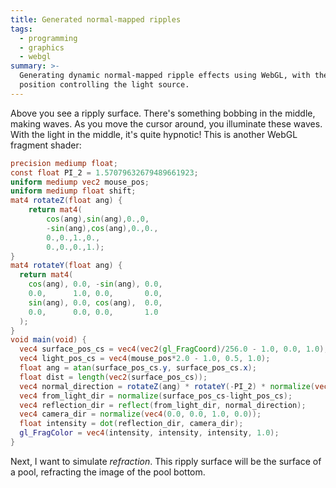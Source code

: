 ```yaml
---
title: Generated normal-mapped ripples
tags:
  - programming
  - graphics
  - webgl
summary: >-
  Generating dynamic normal-mapped ripple effects using WebGL, with the mouse
  position controlling the light source.
---
```


<div>
  <canvas width="512" height="512" style="width: 256px; height: 256px;" id="canv"></canvas>
</div>

<script id="fragment-shader" type="x-shader/x-fragment">
  precision mediump float;
  const float PI_2 = 1.57079632679489661923;
  uniform mediump vec2 mouse_pos;
  uniform mediump float shift;
  mat4 rotateZ(float ang) {
      return mat4(
          cos(ang),sin(ang),0.,0,
          -sin(ang),cos(ang),0.,0.,
          0.,0.,1.,0.,
          0.,0.,0.,1.);
  }
  mat4 rotateY(float ang) {
    return mat4(
      cos(ang), 0.0, -sin(ang), 0.0,
      0.0,      1.0, 0.0,       0.0,
      sin(ang), 0.0, cos(ang),  0.0,
      0.0,      0.0, 0.0,       1.0
    );
  }
  void main(void) {
    vec4 surface_pos_cs = vec4(vec2(gl_FragCoord)/256.0 - 1.0, 0.0, 1.0);
    vec4 light_pos_cs = vec4(mouse_pos*2.0 - 1.0, 0.5, 1.0);
    float ang = atan(surface_pos_cs.y, surface_pos_cs.x);
    float dist = length(vec2(surface_pos_cs));
    vec4 normal_direction = rotateZ(ang) * rotateY(-PI_2) * normalize(vec4(1.0, 0.0, sin((dist-shift)*20.0)/4.0, 0.0));
    vec4 from_light_dir = normalize(surface_pos_cs-light_pos_cs);
    vec4 reflection_dir = reflect(from_light_dir, normal_direction);
    vec4 camera_dir = normalize(vec4(0.0, 0.0, 1.0, 0.0));
    float intensity = dot(reflection_dir, camera_dir);
    gl_FragColor = vec4(intensity, intensity, intensity, 1.0);
  }
</script>

<script>
  const canvas = document.getElementById("canv");
  const gl = canvas.getContext('webgl');
  const vertexBuf = gl.createBuffer();
  gl.bindBuffer(gl.ARRAY_BUFFER, vertexBuf);
  gl.bufferData(gl.ARRAY_BUFFER, new Float32Array([
    -1,1,  -1,-1,  1,-1,  1, 1,
  ]), gl.STATIC_DRAW);
  function createShader(ty, src) {
    const s = gl.createShader(ty);
    gl.shaderSource(s, src);
    gl.compileShader(s);
    if (!gl.getShaderParameter(s, gl.COMPILE_STATUS)) throw gl.getShaderInfoLog(s);
    return s;
  }
  const vertShader = createShader(gl.VERTEX_SHADER, 'attribute vec2 c;void main(void){gl_Position=vec4(c, 0.0, 1.0);}');
  const fragShader = createShader(gl.FRAGMENT_SHADER, document.getElementById("fragment-shader").innerText);
  const prog = gl.createProgram();
  gl.attachShader(prog, vertShader);
  gl.attachShader(prog, fragShader);
  gl.linkProgram(prog);
  const coord = gl.getAttribLocation(prog, "c");
  const mousePosLoc = gl.getUniformLocation(prog, "mouse_pos");
  const shiftLoc = gl.getUniformLocation(prog, "shift");
  gl.useProgram(prog);
  gl.vertexAttribPointer(coord, 2, gl.FLOAT, false, 0, 0);
  var mousePos = {x: 0.1, y: 0.1};
  canvas.onmousemove = function(ev) {
    mousePos.x = ev.offsetX/256;
    mousePos.y = (256-ev.offsetY)/256;
  }
  function draw(ev) {
    gl.enableVertexAttribArray(coord);
    gl.uniform2fv(mousePosLoc, [mousePos.x, mousePos.y]);
    gl.uniform1f(shiftLoc, ((new Date().getTime())/1000)% (2*Math.PI));
    gl.clear(gl.COLOR_BUFFER_BIT);
    gl.drawArrays(gl.TRIANGLE_FAN, 0, 4);
    window.setTimeout(function(){window.requestAnimationFrame(draw);}, 33);
  }
  window.requestAnimationFrame(draw);
</script>

Above you see a ripply surface.
There's something bobbing in the middle, making waves.
As you move the cursor around,
you illuminate these waves.
With the light in the middle, it's quite hypnotic!
This is another WebGL fragment shader:

```glsl
precision mediump float;
const float PI_2 = 1.57079632679489661923;
uniform mediump vec2 mouse_pos;
uniform mediump float shift;
mat4 rotateZ(float ang) {
    return mat4(
        cos(ang),sin(ang),0.,0,
        -sin(ang),cos(ang),0.,0.,
        0.,0.,1.,0.,
        0.,0.,0.,1.);
}
mat4 rotateY(float ang) {
  return mat4(
    cos(ang), 0.0, -sin(ang), 0.0,
    0.0,      1.0, 0.0,       0.0,
    sin(ang), 0.0, cos(ang),  0.0,
    0.0,      0.0, 0.0,       1.0
  );
}
void main(void) {
  vec4 surface_pos_cs = vec4(vec2(gl_FragCoord)/256.0 - 1.0, 0.0, 1.0);
  vec4 light_pos_cs = vec4(mouse_pos*2.0 - 1.0, 0.5, 1.0);
  float ang = atan(surface_pos_cs.y, surface_pos_cs.x);
  float dist = length(vec2(surface_pos_cs));
  vec4 normal_direction = rotateZ(ang) * rotateY(-PI_2) * normalize(vec4(1.0, 0.0, sin((dist-shift)*20.0)/4.0, 0.0));
  vec4 from_light_dir = normalize(surface_pos_cs-light_pos_cs);
  vec4 reflection_dir = reflect(from_light_dir, normal_direction);
  vec4 camera_dir = normalize(vec4(0.0, 0.0, 1.0, 0.0));
  float intensity = dot(reflection_dir, camera_dir);
  gl_FragColor = vec4(intensity, intensity, intensity, 1.0);
}
```

Next, I want to simulate _refraction_.
This ripply surface will be the surface of a pool,
refracting the image of the pool bottom.
